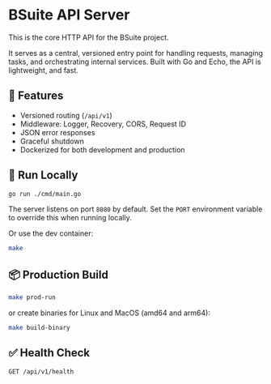 # BSuite API Server

This is the core HTTP API for the BSuite project.

It serves as a central, versioned entry point for handling requests, managing tasks, and orchestrating internal services. Built with Go and Echo, the API is lightweight, and fast.

## 🔧 Features

- Versioned routing (`/api/v1`)
- Middleware: Logger, Recovery, CORS, Request ID
- JSON error responses
- Graceful shutdown
- Dockerized for both development and production

## 🚀 Run Locally

```bash
go run ./cmd/main.go
```

The server listens on port `8080` by default. Set the `PORT` environment
variable to override this when running locally.

Or use the dev container:

```bash
make
```

## 📦 Production Build

```bash
make prod-run
```

or create binaries for Linux and MacOS (amd64 and arm64):

```bash
make build-binary
```

## ✅ Health Check

```
GET /api/v1/health
```
